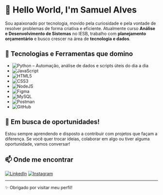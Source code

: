# 👋 Hello World, I'm Samuel Alves

Sou apaixonado por tecnologia, movido pela curiosidade e pela vontade de resolver problemas de forma criativa e eficiente. Atualmente curso **Análise e Desenvolvimento de Sistemas** no IESB, trabalho com **planejamento orçamentário** e busco crescer na área de **tecnologia e dados**.

## 🚀 Tecnologias e Ferramentas que domino

- ![Python](https://img.shields.io/badge/python-3670A0?style=for-the-badge&logo=python&logoColor=ffdd54) – Automação, análise de dados e scripts úteis do dia a dia  
- ![JavaScript](https://img.shields.io/badge/javascript-%23323330.svg?style=for-the-badge&logo=javascript&logoColor=%23F7DF1E)
- ![HTML5](https://img.shields.io/badge/html5-%23E34F26.svg?style=for-the-badge&logo=html5&logoColor=white)
- ![CSS3](https://img.shields.io/badge/css3-%231572B6.svg?style=for-the-badge&logo=css3&logoColor=white)
- ![NodeJS](https://img.shields.io/badge/node.js-6DA55F?style=for-the-badge&logo=node.js&logoColor=white)
- ![Figma](https://img.shields.io/badge/figma-%23F24E1E.svg?style=for-the-badge&logo=figma&logoColor=white)
- ![MySQL](https://img.shields.io/badge/mysql-4479A1.svg?style=for-the-badge&logo=mysql&logoColor=white)  
- ![Postman](https://img.shields.io/badge/Postman-FF6C37?style=for-the-badge&logo=postman&logoColor=white) 
- ![GitHub](https://img.shields.io/badge/github-%23121011.svg?style=for-the-badge&logo=github&logoColor=white)

## 💼 Em busca de oportunidades!

Estou sempre aprendendo e disposto a contribuir com projetos que façam a diferença. Se você quer trocar ideias, colaborar em algo ou tiver alguma oportunidade, vamos conversar!

## 📫 Onde me encontrar

[![LinkedIn](https://img.shields.io/badge/LinkedIn-blue?style=for-the-badge&logo=linkedin)]([https://www.linkedin.com/in/seu-usuario](https://www.linkedin.com/in/samuel-lima-alves-b16628268/))
[![Instagram](https://img.shields.io/badge/Instagram-E4405F?style=for-the-badge&logo=instagram&logoColor=white)](https://www.instagram.com/_samuhalves?igsh=bzc2dmw0bTJ2MHhw)

---

✨ Obrigado por visitar meu perfil!
